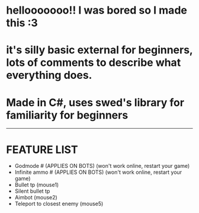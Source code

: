 # hellooooooo!! I was bored so I made this :3

# it's silly basic external for beginners, lots of comments to describe what everything does.

# Made in C#, uses swed's library for familiarity for beginners

---------------------------------------------------------------------------------------------------

# FEATURE LIST

- Godmode # (APPLIES ON BOTS) (won't work online, restart your game)
- Infinite ammo # (APPLIES ON BOTS) (won't work online, restart your game)
- Bullet tp (mouse1)
- Silent bullet tp
- Aimbot (mouse2)
- Teleport to closest enemy (mouse5)
